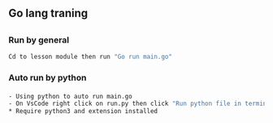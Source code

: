 ## Go lang traning
##
### Run by general 
```bash
Cd to lesson module then run "Go run main.go"
```
#### 
### Auto run by python
####
```bash
- Using python to auto run main.go 
- On VsCode right click on run.py then click "Run python file in terminal"
* Require python3 and extension installed
```